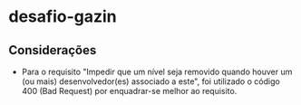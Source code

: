# desafio-gazin

## Considerações

- Para o requisito "Impedir que um nível seja removido quando houver um (ou mais) desenvolvedor(es) associado a este", foi utilizado o código 400 (Bad Request) por enquadrar-se melhor ao requisito.
